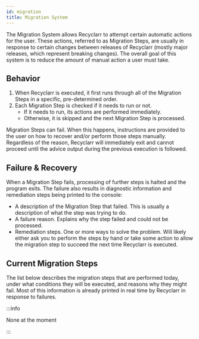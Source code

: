 ```yaml
---
id: migration
title: Migration System
---
```

The Migration System allows Recyclarr to attempt certain automatic actions for the user. These
actions, referred to as Migration Steps, are usually in response to certain changes between releases
of Recyclarr (mostly major releases, which represent breaking changes). The overall goal of this
system is to reduce the amount of manual action a user must take.

## Behavior

1. When Recyclarr is executed, it first runs through all of the Migration Steps in a specific,
   pre-determined order.
1. Each Migration Step is checked if it needs to run or not.
   - If it needs to run, its actions are performed immediately.
   - Otherwise, it is skipped and the next Migration Step is processed.

Migration Steps can fail. When this happens, instructions are provided to the user on how to recover
and/or perform those steps manually. Regardless of the reason, Recyclarr will immediately exit and
cannot proceed until the advice output during the previous execution is followed.

## Failure & Recovery

When a Migration Step fails, processing of further steps is halted and the program exits. The
failure also results in diagnostic information and remediation steps being printed to the console:

- A description of the Migration Step that failed. This is usually a description of what the step
  was trying to do.
- A failure reason. Explains why the step failed and could not be processed.
- Remediation steps. One or more ways to solve the problem. Will likely either ask you to perform
  the steps by hand or take some action to allow the migration step to succeed the next time
  Recyclarr is executed.

## Current Migration Steps

The list below describes the migration steps that are performed today, under what conditions they
will be executed, and reasons why they might fail. Most of this information is already printed in
real time by Recyclarr in response to failures.

:::info

None at the moment

:::
